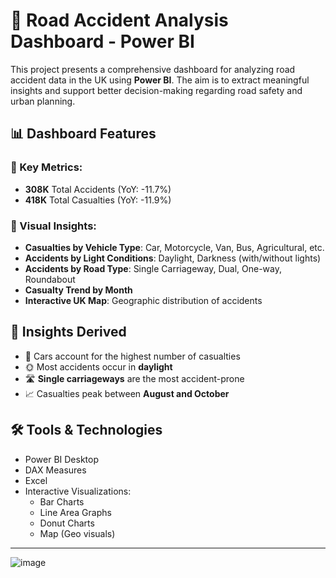 # 🚗 Road Accident Analysis Dashboard - Power BI

This project presents a comprehensive dashboard for analyzing road accident data in the UK using **Power BI**. The aim is to extract meaningful insights and support better decision-making regarding road safety and urban planning.

## 📊 Dashboard Features

### 🔹 Key Metrics:
- **308K** Total Accidents (YoY: -11.7%)
- **418K** Total Casualties (YoY: -11.9%)

### 🔹 Visual Insights:
- **Casualties by Vehicle Type**: Car, Motorcycle, Van, Bus, Agricultural, etc.
- **Accidents by Light Conditions**: Daylight, Darkness (with/without lights)
- **Accidents by Road Type**: Single Carriageway, Dual, One-way, Roundabout
- **Casualty Trend by Month**
- **Interactive UK Map**: Geographic distribution of accidents

## 🧠 Insights Derived
- 🚗 Cars account for the highest number of casualties
- 🌞 Most accidents occur in **daylight**
- 🛣️ **Single carriageways** are the most accident-prone
- 📈 Casualties peak between **August and October**

## 🛠️ Tools & Technologies

- Power BI Desktop
- DAX Measures
- Excel
- Interactive Visualizations:
  - Bar Charts
  - Line Area Graphs
  - Donut Charts
  - Map (Geo visuals)
 ---
 ![image](https://github.com/user-attachments/assets/0a83e6cb-cf3f-4168-b5f2-adcf5303503d)

  
